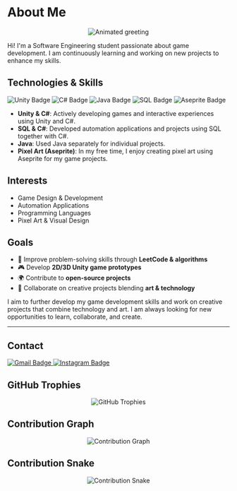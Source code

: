 # About Me

<p align="center">
  <img src="https://readme-typing-svg.herokuapp.com?font=Fira+Code&weight=500&size=22&pause=1000&color=1B9BEA&center=true&vCenter=true&width=400&lines=%F0%9F%91%8B+Hi%2C+I'm+Alp+Mete+Unal" alt="Animated greeting" />
</p>

Hi! I'm a Software Engineering student passionate about game development. I am continuously learning and working on new projects to enhance my skills.

## Technologies & Skills

<p>
  <img src="https://img.shields.io/badge/Unity-100000?style=for-the-badge&logo=unity&logoColor=white" alt="Unity Badge"/>
  <img src="https://img.shields.io/badge/C%23-239120?style=for-the-badge&logo=c-sharp&logoColor=white" alt="C# Badge"/>
  <img src="https://img.shields.io/badge/Java-ED8B00?style=for-the-badge&logo=java&logoColor=white" alt="Java Badge"/>
  <img src="https://img.shields.io/badge/SQL-4479A1?style=for-the-badge&logo=postgresql&logoColor=white" alt="SQL Badge"/>
  <img src="https://img.shields.io/badge/Aseprite-7D929E?style=for-the-badge&logo=Aseprite&logoColor=white" alt="Aseprite Badge"/>
</p>

- **Unity & C#**: Actively developing games and interactive experiences using Unity and C#.
- **SQL & C#**: Developed automation applications and projects using SQL together with C#.
- **Java**: Used Java separately for individual projects.
- **Pixel Art (Aseprite)**: In my free time, I enjoy creating pixel art using Aseprite for my game projects.

## Interests

- Game Design & Development
- Automation Applications
- Programming Languages
- Pixel Art & Visual Design

## Goals

- 🧩 Improve problem-solving skills through **LeetCode & algorithms**  
- 🎮 Develop **2D/3D Unity game prototypes**  
- 🌍 Contribute to **open-source projects**  
- 🤝 Collaborate on creative projects blending **art & technology**  

I aim to further develop my game development skills and work on creative projects that combine technology and art. I am always looking for new opportunities to learn, collaborate, and create.

---

## Contact

<p>
  <a href="mailto:unalalpmete@gmail.com">
    <img src="https://img.shields.io/badge/Gmail-D14836?style=for-the-badge&logo=gmail&logoColor=white" alt="Gmail Badge"/>
  </a>
  <a href="https://www.instagram.com/alp_mete_unal/">
    <img src="https://img.shields.io/badge/Instagram-E4405F?style=for-the-badge&logo=instagram&logoColor=white" alt="Instagram Badge"/>
  </a>
</p>

## GitHub Trophies

<p align="center">
  <img src="https://github-profile-trophy.vercel.app/?username=unalalpmete&theme=gruvbox" alt="GitHub Trophies"/>
</p>

## Contribution Graph

<p align="center">
  <img src="https://github-readme-activity-graph.vercel.app/graph?username=unalalpmete&theme=react-dark" alt="Contribution Graph"/>
</p>

## Contribution Snake

<p align="center">
  <img src="https://github.com/unalalpmete/unalalpmete/blob/output/github-contribution-grid-snake.svg" alt="Contribution Snake"/>
</p>
